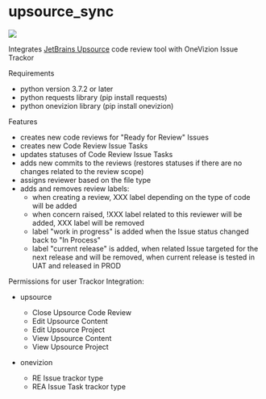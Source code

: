 # upsource_sync
![](./icon.png)

Integrates [JetBrains Upsource](https://www.jetbrains.com/upsource/) code review tool with OneVizion Issue Trackor

Requirements
- python version 3.7.2 or later
- python requests library (pip install requests)
- python onevizion library (pip install onevizion)

Features
- creates new code reviews for "Ready for Review" Issues
- creates new Code Review Issue Tasks
- updates statuses of Code Review Issue Tasks
- adds new commits to the reviews (restores statuses if there are no changes related to the review scope)
- assigns reviewer based on the file type
- adds and removes review labels:
  + when creating a review, XXX label depending on the type of code will be added 
  + when concern raised, !XXX label related to this reviewer will be added, XXX label will be removed
  + label "work in progress" is added when the Issue status changed back to "In Process"
  + label "current release" is added, when related Issue targeted for the next release and will be removed, when current release is tested in UAT and released in PROD

Permissions for user Trackor Integration:
- upsource
  + Close Upsource Code Review
  + Edit Upsource Content
  + Edit Upsource Project
  + View Upsource Content
  + View Upsource Project

- onevizion
  + RE Issue trackor type
  + REA Issue Task trackor type
